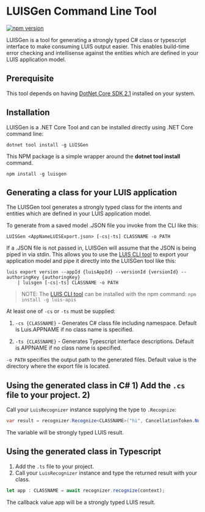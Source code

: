 # LUISGen Command Line Tool 
 [![npm version](https://badge.fury.io/js/luisgen.svg)](https://badge.fury.io/js/luisgen)

 LUISGen is a tool for generating a strongly typed C# class or typescript
 interface to make consuming LUIS output easier. This enables build-time error
 checking and intellisense against the entities which are defined in your LUIS 
 application model.

 ## Prerequisite

This tool depends on having [DotNet Core SDK 2.1](https://www.microsoft.com/net/download) installed 
on your system. 

## Installation 
LUISGen is a .NET Core Tool and can be installed directly using .NET Core command line:

```shell
dotnet tool install -g LUISGen
```

This NPM package is a simple wrapper around the **dotnet tool install** command.

```shell 
npm install -g luisgen 
```

## Generating a class for your LUIS application
The LUISGen tool generates a strongly typed class for the intents and entities which are defined in your 
LUIS application model. 

To generate from a saved model .JSON file you invoke from the CLI like this:
```shell
LUISGen <AppNameLUISExport.json> [-cs|-ts] CLASSNAME -o PATH
```

If a .JSON file is not passed in, LUISGen will assume that the JSON is being piped in via stdin. This
allows you to use the [LUIS CLI tool](https://www.npmjs.com/package/luis-apis) to export your 
application model and pipe it directly into the LUISGen tool like this:

```shell
luis export version --appId {luisAppId} --versionId {versionId} --authoringKey {authoringKey} 
    | luisgen [-cs|-ts] CLASSNAME -o PATH
```

> NOTE: The [LUIS CLI tool](https://www.npmjs.com/package/luis-apis) can be installed with the npm command: `npm install -g luis-apis`

At least one of `-cs` or `-ts` must be supplied:

1) `-cs {CLASSNAME}` - Generates C# class file including namespace. 
Default is Luis.APPNAME if no class name is specified. 

2) `-ts {CLASSNAME}` - Generates Typescript interface descriptions. Default is APPNAME if no class
name is specified. 

`-o PATH` specifies the output path to the generated files. Default value is
the directory where the export file is located.

## Using the generated class in C# 1) Add the `.cs` file to your project. 2)
Call your `LuisRecognizer` instance supplying the type to `.Recognize`:

```cs
var result = recognizer.Recognize<CLASSNAME>("hi", CancellationToken.None);
```

The variable will be strongly typed LUIS result.

## Using the generated class in Typescript 
1) Add the `.ts` file to your project. 
2) Call your `LuisRecognizer` instance and type the returned result with your class.

```typescript
let app : CLASSNAME = await recognizer.recognize(context);
```

The callback value app will be a strongly typed LUIS result.

